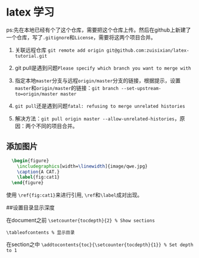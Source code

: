 # latex 学习

ps:先在本地已经有个了这个仓库，需要把这个仓库上传。然后在github上新建了一个仓库，写了`.gitignore`和`License`，需要将这两个项目合并。
1. 关联远程仓库
`git remote add origin git@github.com:zuisixian/latex-tutorial.git`
2. git pull是遇到问题`Please specify which branch you want to merge with`

3. 指定本地`master`分支与远程`origin/master`分支的链接，根据提示，设置`master`和`origin/master`的链接：`git branch --set-upstream-to=origin/master master`

4. `git pull`还是遇到问题`fatal: refusing to merge unrelated histories`

5. 解决方法：`git pull origin master --allow-unrelated-histories`，原因：两个不同的项目合并。





## 添加图片
``` tex
  \begin{figure}
    \includegraphics[width=\linewidth]{image/qwe.jpg}
    \caption{A CAT.}
    \label{fig:cat1}
  \end{figure}
```
使用 `\ref{fig:cat1}`来进行引用, `\ref`和`\label`成对出现。

##设置目录显示深度

在document之前
`\setcounter{tocdepth}{2} % Show sections`

`\tableofcontents % 显示目录`

在section之中
`\addtocontents{toc}{\setcounter{tocdepth}{1}} % Set depth to 1`






